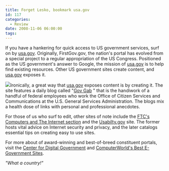```yaml
---
title: Forget Lesko, bookmark usa.gov
id: 117
categories:
  - Review
date: 2008-11-06 06:00:00
tags:
---
```


If you have a hankering for quick access to US government services, surf on by [usa.gov](http://www.usa.gov/ "usa.gov"). Originally, FirstGov.gov, the nation's portal has evolved from a special project to a regular appropriation of the US Congress. Positioned as the US government's answer to Google, the mission of [usa.gov](http://www.usa.gov/ "usa.gov") is to help find existing resources. Other US government sites create content, and [usa.gov](http://www.usa.gov/ "usa.gov") exposes it.

[![](https://tedhusted.files.wordpress.com/2008/11/dbb3d-usa-gov.jpg)](http://usa.gov/)Ironically, a great way that [usa.gov](http://usa.gov/ "usa.gov") exposes content is by creating it. The site features a daily blog called "[Gov Gab](http://blog.usa.gov/roller/govgab/ "Gov Gab") " that is the handiwork of a handful of federal employees who work the Office of Citizen Services and Communications at the U.S. General Services Administration. The blogs mix a health dose of links with personal and professional anecdotes.

For those of us who surf to edit, other sites of note include the [FTC's Computers and The Internet section](http://ftc.gov/bcp/menus/consumer/tech.shtm "FTC") and the [Usabilty.gov](http://usabilty.gov/ "Usabilty.gov") site. The former hosts vital advice on Internet security and privacy, and the later catalogs essential tips on creating easy to use sites.

For more about of award-winning and best-of-breed constituent portals, visit the [Center for Digital Government](http://www.govtech.com/dc/surveys/cities/89/2007 "Center for Digital Government") and [ComputerWorld's Best E-Government Sites](http://www.computerworld.com/action/article.do?command=viewArticleBasic&amp;articleId=9005371 "ComputerWorld").

_"What a country!"_